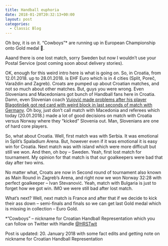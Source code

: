 ```yaml
---
title: Handball euphoria
date: 2018-01-20T20:32:13+00:00
layout: post
categories:
  - Classic Blog
---
```

Oh boy, it is on it. “Cowboys”* are running up in European Championship onto Gold medal 🏅. 

Aaand there is one lost match, sorry Sweden but now I wouldn’t use your Postal Service (post coming soon about delivery stories).

OK, enough for this weird intro here is what is going on. So, in Croatia, from 12.01.2018\. up to 28.01.2018\. is EHF Euro which is in 4 cities (Split, Poreč, Varaždin and Zagreb). Croats are pumped up about Croatian matches, and not so much about other matches. But, guys you were wrong. Even Slovenians and Macedonians got bunch of Handball fans here in Croatia. Damn, even Slovenian coach [Vujović made problems after his player Blagotinšek got red card with weird block in last seconds of match with Germany](http://cro2018.ehf-euro.com/newsdetail/reichmanns-penalty-secures-lucky-draw-for-germany/). Oh boy, just don’t call match with Macedonia and referees which today (20.01.2018.) made a lot of good decisions on match with Croatia versus Norway where they “kicked” Slovenia out. Man, Slovenians are one of hard core players.

So, what about Croatia. Well, first match was with Serbia. It was emotional in Split’s Spaladium Arena. But, however even if it was emotional it is easy win for Croatia. Next match was with island which were more difficult but still we won. And then, oh boy – Sweden. Yeah, first lost match for tournament. My opinion for that match is that our goalkeepers were bad that day after two wins.

No matter what, Croats are now in Second round of tournament also known as Main Round in Zagreb’s Arena, and right now we won Norway 32:28 with perfect goalkeeper – Ivan Stevanović. Yeah, match with Bulgaria is just to forget how we got win. IMO we were still bad after lost match.

What’s next? Well, next match is France and after that if we decide to kick their ass down – semi-finals and finals so we can get last Gold medal which is missing in collection – Euro Gold.

*”Cowboys” – nickname for Croatian Handball Representation which you can follow on Twitter with Handle [@HRSTwit](https://twitter.com/HRStwitt)

Post is updated: 20. January 2018 with some fact edits and getting note on nickname for Croatian Handball Representation